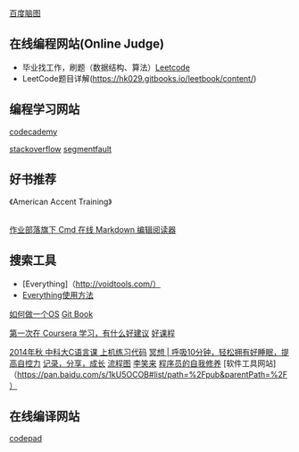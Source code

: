 [百度脑图](http://naotu.baidu.com/)


## 在线编程网站(Online Judge)
- 毕业找工作，刷题（数据结构、算法）[Leetcode](www.leetcode.com)
- LeetCode题目详解(https://hk029.gitbooks.io/leetbook/content/)
## 编程学习网站
[codecademy](https://www.codecademy.com/)


[stackoverflow](http://stackoverflow.com/)
[segmentfault](https://segmentfault.com/)


## 好书推荐
《American Accent Training》

##
[作业部落旗下 Cmd 在线 Markdown 编辑阅读器](https://www.zybuluo.com/mdeditor)

## 搜索工具
- [Everything]（http://voidtools.com/）
- [Everything使用方法](http://www.jianshu.com/p/2385ab82447e)

[如何做一个OS](https://samypesse.gitbooks.io/how-to-create-an-operating-system/)
[Git Book](https://www.gitbook.com/explore)

[第一次在 Coursera 学习，有什么好建议](https://www.zhihu.com/question/20816397)
[好课程](http://www.jianshu.com/p/acb267dd3268)

[2014年秋 中科大C语言课 上机练习代码](https://github.com/JING-TIME/C-Programming/blob/master/README.md)
[冥想 | 呼吸10分钟，轻松拥有好睡眠，提高自控力](http://voidsky.cc/life/meditation/breath/)
[记录，分享，成长](http://voidsky.cc/)
[流程图](https://segmentfault.com/q/1010000002405209)
[李笑来](http://www.zhibimo.com/explore/books)
[程序员的自我修养](https://www.gitbook.com/book/leohxj/a-programmer-prepares)
[软件工具网站]（https://pan.baidu.com/s/1kU5OCOB#list/path=%2Fpub&parentPath=%2F）

## 在线编译网站
[codepad](http://codepad.org/)
